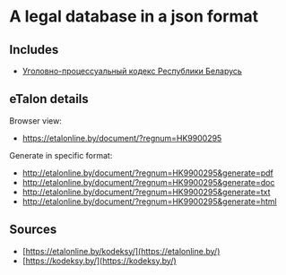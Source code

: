 # A legal database in a json format 

## Includes
- [Уголовно-процессуальный кодекс Республики Беларусь](https://etalonline.by/document/?regnum=hk9900295)

## eTalon details
Browser view:
- https://etalonline.by/document/?regnum=HK9900295

Generate in specific format:
- http://etalonline.by/document/?regnum=HK9900295&generate=pdf
- http://etalonline.by/document/?regnum=HK9900295&generate=doc
- http://etalonline.by/document/?regnum=HK9900295&generate=txt
- http://etalonline.by/document/?regnum=HK9900295&generate=html

## Sources
- [https://etalonline.by/kodeksy/](https://etalonline.by/)
- [https://kodeksy.by/](https://kodeksy.by/)
